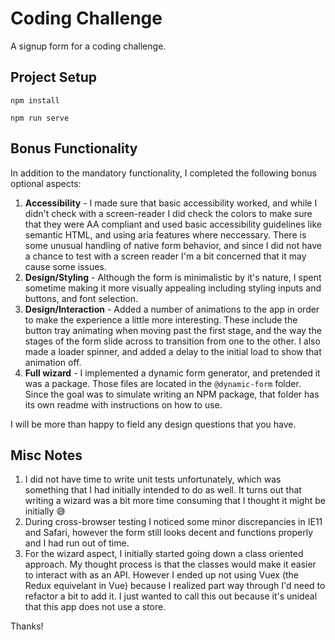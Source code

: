 # Coding Challenge

A signup form for a coding challenge.

## Project Setup

```
npm install
```

```
npm run serve
```

## Bonus Functionality

In addition to the mandatory functionality, I completed the following bonus optional aspects:

1. **Accessibility** - I made sure that basic accessibility worked, and while I didn't check with a screen-reader I did check the colors to make sure that they were AA compliant and used basic accessibility guidelines like semantic HTML, and using aria features where neccessary. There is some unusual handling of native form behavior, and since I did not have a chance to test with a screen reader I'm a bit concerned that it may cause some issues.
2. **Design/Styling** - Although the form is minimalistic by it's nature, I spent sometime making it more visually appealing including styling inputs and buttons, and font selection.
3. **Design/Interaction** - Added a number of animations to the app in order to make the experience a little more interesting. These include the button tray animating when moving past the first stage, and the way the stages of the form slide across to transition from one to the other. I also made a loader spinner, and added a delay to the initial load to show that animation off.
4. **Full wizard** - I implemented a dynamic form generator, and pretended it was a package. Those files are located in the `@dynamic-form` folder. Since the goal was to simulate writing an NPM package, that folder has its own readme with instructions on how to use.

I will be more than happy to field any design questions that you have.

## Misc Notes

1. I did not have time to write unit tests unfortunately, which was something that I had initially intended to do as well. It turns out that writing a wizard was a bit more time consuming that I thought it might be initially 😅
2. During cross-browser testing I noticed some minor discrepancies in IE11 and Safari, however the form still looks decent and functions properly and I had run out of time.
3. For the wizard aspect, I initially started going down a class oriented approach. My thought process is that the classes would make it easier to interact with as an API. However I ended up not using Vuex (the Redux equivelant in Vue) because I realized part way through I'd need to refactor a bit to add it. I just wanted to call this out because it's unideal that this app does not use a store.

Thanks!
